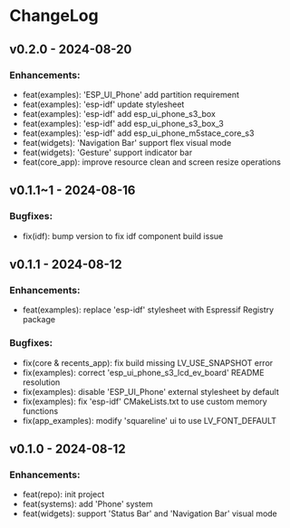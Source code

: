 # ChangeLog

## v0.2.0 - 2024-08-20

### Enhancements:

* feat(examples): 'ESP_UI_Phone' add partition requirement
* feat(examples): 'esp-idf' update stylesheet
* feat(examples): 'esp-idf' add esp_ui_phone_s3_box
* feat(examples): 'esp-idf' add esp_ui_phone_s3_box_3
* feat(examples): 'esp-idf' add esp_ui_phone_m5stace_core_s3
* feat(widgets): 'Navigation Bar' support flex visual mode
* feat(widgets): 'Gesture' support indicator bar
* feat(core_app): improve resource clean and screen resize operations

## v0.1.1~1 - 2024-08-16

### Bugfixes:

* fix(idf): bump version to fix idf component build issue

## v0.1.1 - 2024-08-12

### Enhancements:

* feat(examples): replace 'esp-idf' stylesheet with Espressif Registry package

### Bugfixes:

* fix(core & recents_app): fix build missing LV_USE_SNAPSHOT error
* fix(examples): correct 'esp_ui_phone_s3_lcd_ev_board' README resolution
* fix(examples): disable 'ESP_UI_Phone' external stylesheet by default
* fix(examples): fix 'esp-idf' CMakeLists.txt to use custom memory functions
* fix(app_examples): modify 'squareline' ui to use LV_FONT_DEFAULT

## v0.1.0 - 2024-08-12

### Enhancements:

* feat(repo): init project
* feat(systems): add 'Phone' system
* feat(widgets): support 'Status Bar' and 'Navigation Bar' visual mode
